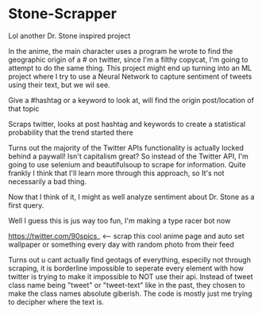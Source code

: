 <h1>Stone-Scrapper</h1>

Lol another Dr. Stone inspired project

In the anime, the main character uses a program he wrote to find the geographic origin of a # on twitter, since I'm a filthy copycat, I'm going to attempt to do the same thing. This project might end up turning into an ML project where I try to use a Neural Network to capture sentiment of tweets using their text, but we wil see.

Give a #hashtag or a keyword to look at, will find the origin post/location of that topic

Scraps twitter, looks at post hashtag and keywords to create a statistical probability that the trend started there

Turns out the majority of the Twitter APIs functionality is actually locked behind a paywall! Isn't capitalism great? So instead of the Twitter API, I'm going to use selenium and beautifulsoup to scrape for information.
Quite frankly I think that I'll learn more through this approach, so It's not necessarily a bad thing.

Now that I think of it, I might as well analyze sentiment about Dr. Stone as a first query.

Well I guess this is jus way too fun, I'm making a type racer bot now

https://twitter.com/90spics_ <-- scrap this cool anime page and auto set wallpaper or something every day with random photo from their feed

Turns out u cant actually find geotags of everything, especilly not through scraping, it is borderline impossible to seperate every element with how twitter is trying to make it
impossible to NOT use their api. Instead of tweet class name being "tweet" or "tweet-text" like in the past, they chosen to make the class names absolute giberish. The code is mostly just me trying to decipher where the text is.
